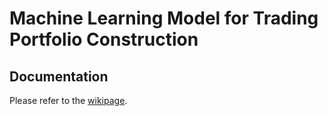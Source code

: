 # Machine Learning Model for Trading Portfolio Construction

## Documentation
Please refer to the [wikipage](https://github.com/clarkwkw/summer_research/wiki).
